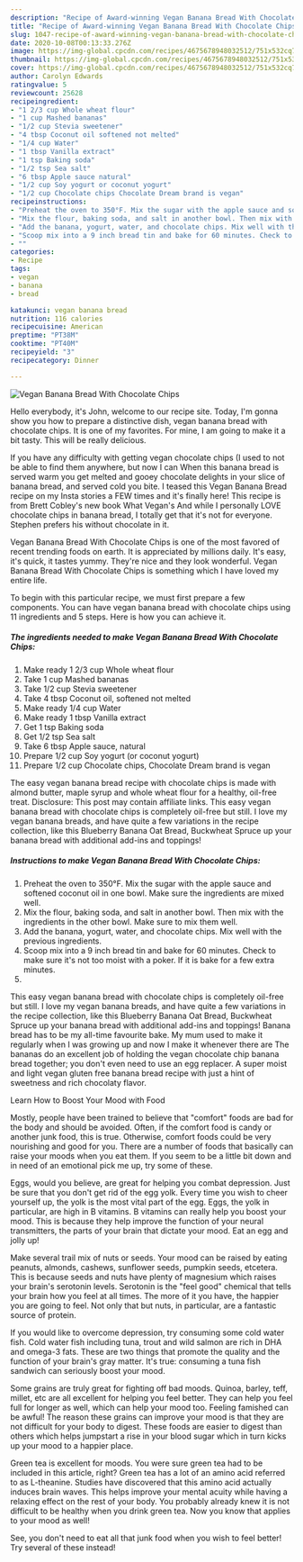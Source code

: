 ```yaml
---
description: "Recipe of Award-winning Vegan Banana Bread With Chocolate Chips"
title: "Recipe of Award-winning Vegan Banana Bread With Chocolate Chips"
slug: 1047-recipe-of-award-winning-vegan-banana-bread-with-chocolate-chips
date: 2020-10-08T00:13:33.276Z
image: https://img-global.cpcdn.com/recipes/4675678948032512/751x532cq70/vegan-banana-bread-with-chocolate-chips-recipe-main-photo.jpg
thumbnail: https://img-global.cpcdn.com/recipes/4675678948032512/751x532cq70/vegan-banana-bread-with-chocolate-chips-recipe-main-photo.jpg
cover: https://img-global.cpcdn.com/recipes/4675678948032512/751x532cq70/vegan-banana-bread-with-chocolate-chips-recipe-main-photo.jpg
author: Carolyn Edwards
ratingvalue: 5
reviewcount: 25628
recipeingredient:
- "1 2/3 cup Whole wheat flour"
- "1 cup Mashed bananas"
- "1/2 cup Stevia sweetener"
- "4 tbsp Coconut oil softened not melted"
- "1/4 cup Water"
- "1 tbsp Vanilla extract"
- "1 tsp Baking soda"
- "1/2 tsp Sea salt"
- "6 tbsp Apple sauce natural"
- "1/2 cup Soy yogurt or coconut yogurt"
- "1/2 cup Chocolate chips Chocolate Dream brand is vegan"
recipeinstructions:
- "Preheat the oven to 350°F. Mix the sugar with the apple sauce and softened coconut oil in one bowl. Make sure the ingredients are mixed well."
- "Mix the flour, baking soda, and salt in another bowl. Then mix with the ingredients in the other bowl. Make sure to mix them well."
- "Add the banana, yogurt, water, and chocolate chips. Mix well with the previous ingredients."
- "Scoop mix into a 9 inch bread tin and bake for 60 minutes. Check to make sure it&#39;s not too moist with a poker. If it is bake for a few extra minutes."
- ""
categories:
- Recipe
tags:
- vegan
- banana
- bread

katakunci: vegan banana bread 
nutrition: 116 calories
recipecuisine: American
preptime: "PT38M"
cooktime: "PT40M"
recipeyield: "3"
recipecategory: Dinner

---
```



![Vegan Banana Bread With Chocolate Chips](https://img-global.cpcdn.com/recipes/4675678948032512/751x532cq70/vegan-banana-bread-with-chocolate-chips-recipe-main-photo.jpg)

Hello everybody, it's John, welcome to our recipe site. Today, I'm gonna show you how to prepare a distinctive dish, vegan banana bread with chocolate chips. It is one of my favorites. For mine, I am going to make it a bit tasty. This will be really delicious.

If you have any difficulty with getting vegan chocolate chips (I used to not be able to find them anywhere, but now I can When this banana bread is served warm you get melted and gooey chocolate delights in your slice of banana bread, and served cold you bite. I teased this Vegan Banana Bread recipe on my Insta stories a FEW times and it&#39;s finally here! This recipe is from Brett Cobley&#39;s new book What Vegan&#39;s And while I personally LOVE chocolate chips in banana bread, I totally get that it&#39;s not for everyone. Stephen prefers his without chocolate in it.

Vegan Banana Bread With Chocolate Chips is one of the most favored of recent trending foods on earth. It is appreciated by millions daily. It's easy, it's quick, it tastes yummy. They're nice and they look wonderful. Vegan Banana Bread With Chocolate Chips is something which I have loved my entire life.


To begin with this particular recipe, we must first prepare a few components. You can have vegan banana bread with chocolate chips using 11 ingredients and 5 steps. Here is how you can achieve it.

<!--inarticleads1-->

##### The ingredients needed to make Vegan Banana Bread With Chocolate Chips:

1. Make ready 1 2/3 cup Whole wheat flour
1. Take 1 cup Mashed bananas
1. Take 1/2 cup Stevia sweetener
1. Take 4 tbsp Coconut oil, softened not melted
1. Make ready 1/4 cup Water
1. Make ready 1 tbsp Vanilla extract
1. Get 1 tsp Baking soda
1. Get 1/2 tsp Sea salt
1. Take 6 tbsp Apple sauce, natural
1. Prepare 1/2 cup Soy yogurt (or coconut yogurt)
1. Prepare 1/2 cup Chocolate chips, Chocolate Dream brand is vegan


The easy vegan banana bread recipe with chocolate chips is made with almond butter, maple syrup and whole wheat flour for a healthy, oil-free treat. Disclosure: This post may contain affiliate links. This easy vegan banana bread with chocolate chips is completely oil-free but still. I love my vegan banana breads, and have quite a few variations in the recipe collection, like this Blueberry Banana Oat Bread, Buckwheat Spruce up your banana bread with additional add-ins and toppings! 

<!--inarticleads2-->

##### Instructions to make Vegan Banana Bread With Chocolate Chips:

1. Preheat the oven to 350°F. Mix the sugar with the apple sauce and softened coconut oil in one bowl. Make sure the ingredients are mixed well.
1. Mix the flour, baking soda, and salt in another bowl. Then mix with the ingredients in the other bowl. Make sure to mix them well.
1. Add the banana, yogurt, water, and chocolate chips. Mix well with the previous ingredients.
1. Scoop mix into a 9 inch bread tin and bake for 60 minutes. Check to make sure it&#39;s not too moist with a poker. If it is bake for a few extra minutes.
1. 


This easy vegan banana bread with chocolate chips is completely oil-free but still. I love my vegan banana breads, and have quite a few variations in the recipe collection, like this Blueberry Banana Oat Bread, Buckwheat Spruce up your banana bread with additional add-ins and toppings! Banana bread has to be my all-time favourite bake. My mum used to make it regularly when I was growing up and now I make it whenever there are The bananas do an excellent job of holding the vegan chocolate chip banana bread together; you don&#39;t even need to use an egg replacer. A super moist and light vegan gluten free banana bread recipe with just a hint of sweetness and rich chocolaty flavor. 

Learn How to Boost Your Mood with Food


Mostly, people have been trained to believe that "comfort" foods are bad for the body and should be avoided. Often, if the comfort food is candy or another junk food, this is true. Otherwise, comfort foods could be very nourishing and good for you. There are a number of foods that basically can raise your moods when you eat them. If you seem to be a little bit down and in need of an emotional pick me up, try some of these.

Eggs, would you believe, are great for helping you combat depression. Just be sure that you don't get rid of the egg yolk. Every time you wish to cheer yourself up, the yolk is the most vital part of the egg. Eggs, the yolk in particular, are high in B vitamins. B vitamins can really help you boost your mood. This is because they help improve the function of your neural transmitters, the parts of your brain that dictate your mood. Eat an egg and jolly up!

Make several trail mix of nuts or seeds. Your mood can be raised by eating peanuts, almonds, cashews, sunflower seeds, pumpkin seeds, etcetera. This is because seeds and nuts have plenty of magnesium which raises your brain's serotonin levels. Serotonin is the "feel good" chemical that tells your brain how you feel at all times. The more of it you have, the happier you are going to feel. Not only that but nuts, in particular, are a fantastic source of protein.

If you would like to overcome depression, try consuming some cold water fish. Cold water fish including tuna, trout and wild salmon are rich in DHA and omega-3 fats. These are two things that promote the quality and the function of your brain's gray matter. It's true: consuming a tuna fish sandwich can seriously boost your mood. 

Some grains are truly great for fighting off bad moods. Quinoa, barley, teff, millet, etc are all excellent for helping you feel better. They can help you feel full for longer as well, which can help your mood too. Feeling famished can be awful! The reason these grains can improve your mood is that they are not difficult for your body to digest. These foods are easier to digest than others which helps jumpstart a rise in your blood sugar which in turn kicks up your mood to a happier place.

Green tea is excellent for moods. You were sure green tea had to be included in this article, right? Green tea has a lot of an amino acid referred to as L-theanine. Studies have discovered that this amino acid actually induces brain waves. This helps improve your mental acuity while having a relaxing effect on the rest of your body. You probably already knew it is not difficult to be healthy when you drink green tea. Now you know that applies to your mood as well!

See, you don't need to eat all that junk food when you wish to feel better! Try several of these instead!

